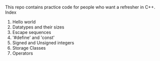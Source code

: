 This repo contains practice code for people who want a refresher in C++.<br />
Index
1. Hello world
2. Datatypes and their sizes
3. Escape sequences 
4. '#define' and 'const'
5. Signed and Unsigned integers
6. Storage Classes
7. Operators 
